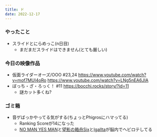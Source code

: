 ```yaml
---
title: ド
date: 2022-12-17
---
```


### やったこと
+ スライドとにらめっこ(n日目)
  + まだまだスライドはできません(とても厳しい)

### 今日の映像作品
+ 仮面ライダーオーズ/OOO #23,24 <https://www.youtube.com/watch?v=mof7MUI4oRo> <https://www.youtube.com/watch?v=LNg5nEA6JIA>
+ ぼっち・ざ・ろっく！ #11 <https://bocchi.rocks/story/?id=11>
  + 謎カット多くね?

### ゴミ箱
+ 音ゲばっかやってる気がする(ちょっとPhigrosにハマってる)
  + Ranking Scoreが14になった
  + [NO MAN YES MAN](https://on.soundcloud.com/NhUC4)と[望影の箱舟Six](https://on.soundcloud.com/xeVSw)と[Igallta](https://youtu.be/w7duCaf4cbs)が脳内でヘビロテしてる
